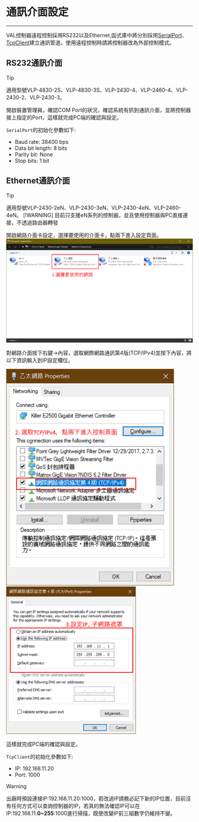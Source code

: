 # 通訊介面設定

* * * *

VAL控制器遠程控制採用RS232以及Ethernet,函式庫中將分別採用[SerialPort][]、[TcpClient][]建立通訊管道。使用遠程控制時請將控制器改為外部控制模式。

## RS232通訊介面

> [!Tip]
> 適用型號VLP-4830-2S、VLP-4830-3S、VLP-2430-4、VLP-2460-4、VLP-2430-2、VLP-2430-3。

開啟裝置管理員，確認COM Port的狀況，確認系統有抓到通訊介面，並將控制器接上指定的Port，這樣就完成PC端的確認與設定。

`SerialPort`的初始化參數如下:

- Baud rate: 38400 bps
- Data bit length: 8 bits
- Parity bit: None
- Stop bits: 1 bit

## Ethernet通訊介面

> [!Tip]
> 適用型號VLP-2430-2eN、VLP-2430-3eN、VLP-2430-4eN、VLP-2460-4eN。
> [!WARNING]
> 目前只支援eN系列的控制器，並且使用控制器與PC直接連接，不透過路由器轉發

開啟網路介面卡設定，選擇要使用的介面卡，點兩下進入設定頁面。
![IP設定][IPConfig0]

對網路介面按下右鍵->內容，選取網際網路通訊第4版(TCP/IPv4)並按下內容，將以下資訊輸入到IP設定欄位。

![IP設定][IPConfig2]![IP設定][IPConfig1]

這樣就完成PC端的確認與設定。

`TcpClient`的初始化參數如下:

- IP: 192.168.11.20
- Port: 1000

> [!WARNING]
> 出廠時預設連接IP:192.168.11.20:1000，若改過IP請務必記下新的IP位置，目前沒有任何方式可以查詢控制器的IP，若真的無法確認IP可以在IP:192.168.11.**0~255**:1000進行掃描，既使改變IP前三組數字仍維持不變。

[SerialPort]:    https://docs.microsoft.com/zh-tw/dotnet/api/system.io.ports.serialport?view=netframework-4.7.2     "SerialPort"
[TcpClient]:     https://docs.microsoft.com/zh-tw/dotnet/api/system.net.sockets.tcpclient?view=netframework-4.7.2   "TcpClient"
[IPConfig0]:     ../images/IPConfig0.png
[IPConfig1]:     ../images/IPConfig1.png
[IPConfig2]:     ../images/IPConfig2.png